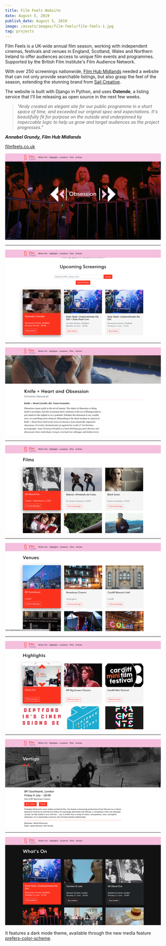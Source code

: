 ```yaml
---
title: Film Feels Website
date: August 5, 2019
publish_date: August 5, 2019
image: /assets/images/film-feels/film-feels-1.jpg
tag: projects
---
```


Film Feels is a UK-wide annual film season, working with independent cinemas, festivals and venues in England, Scotland, Wales and Northern Ireland to offer audiences access to unique film events and programmes. Supported by the British Film Institute's Film Audience Network.

With over 250 screenings nationwide, [Film Hub Midlands](https://filmhubmidlands.org) needed a website that can not only provide searchable listings, but also grasp the feel of the season, extending the stunning brand from [Sail Creative](https://sailcreative.co.uk).

The website is built with Django in Python, and uses **Ostende**, a listing service that I'll be releasing as open source in the next few weeks.

> _"Andy created an elegant site for our public programme in a short space of time, and exceeded our original spec and expectations. It's beautifully fit for purpose on the outside and underpinned by impeccable logic to help us grow and target audiences as the project progresses."_

**_Annabel Grundy, Film Hub Midlands_**

[filmfeels.co.uk](https://filmfeels.co.uk)

![image](/assets/images/film-feels/film-feels-1.jpg)

---

![image](/assets/images/film-feels/film-feels-2.jpg)

---

![image](/assets/images/film-feels/film-feels-3.jpg)

---

![image](/assets/images/film-feels/film-feels-4.jpg)

---

![image](/assets/images/film-feels/film-feels-5.jpg)

---

![image](/assets/images/film-feels/film-feels-6.jpg)

---

![image](/assets/images/film-feels/film-feels-7.jpg)

---

![image](/assets/images/film-feels/film-feels-8.jpg)

It features a dark mode theme, available through the new media feature [prefers-color-scheme](https://developer.mozilla.org/en-US/docs/Web/CSS/@media/prefers-color-scheme).
